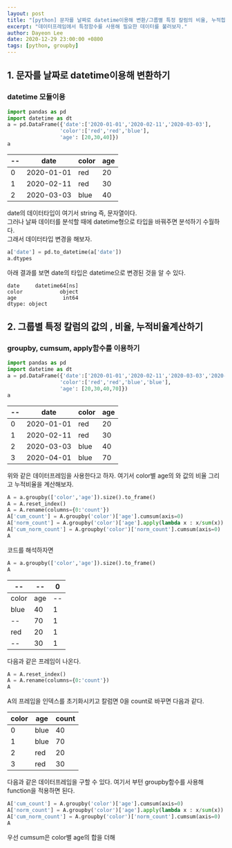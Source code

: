 ```yaml
---
layout: post
title: "[python] 문자를 날짜로 datetime이용해 변환/그룹별 특정 칼럼의 비율, 누적합, 누적비율계산"
excerpt: "데이터프레임에서 특정함수를 사용해 필요한 데이터를 불러보자."
author: Dayeon Lee
date: 2020-12-29 23:00:00 +0800
tags: [python, groupby]
---
```


## 1. 문자를 날짜로 datetime이용해 변환하기
### datetime 모듈이용 

```python 
import pandas as pd
import datetime as dt
a = pd.DataFrame({'date':['2020-01-01','2020-02-11','2020-03-03'],
                 'color':['red','red','blue'],
                 'age': [20,30,40]})
a
```

|--|date|color|age|
|--|--|--|--|
|0|2020-01-01|red|20|
|1|2020-02-11|red|30|
|2|2020-03-03|blue|40|


date의 데이터타입이 여기서 string 즉, 문자열이다.  
그러나 날짜 데이터를 분석할 때에 datetime형으로 타입을 바꿔주면 분석하기 수월하다.   
그래서 데이터타입 변경을 해보자. 

```python 
a['date'] = pd.to_datetime(a['date'])
a.dtypes
```

아래 결과를 보면 date의 타입은 datetime으로 변경된 것을 알 수 있다. 

```
date     datetime64[ns]
color            object
age               int64
dtype: object
```


## 2. 그룹별 특정 칼럼의 값의 , 비율, 누적비율계산하기
### groupby, cumsum, apply함수를 이용하기 

```python 
import pandas as pd
import datetime as dt
a = pd.DataFrame({'date':['2020-01-01','2020-02-11','2020-03-03','2020-04-01'],
                 'color':['red','red','blue','blue'],
                 'age': [20,30,40,70]})
a
```


|--|date|color|age|
|--|--|--|--|
|0|2020-01-01|red|20|
|1|2020-02-11|red|30|
|2|2020-03-03|blue|40|
|3|2020-04-01|blue|70|


위와 같은 데이터프레임을 사용한다고 하자. 
여기서 color별 age의 와 값의 비율 그리고 누적비율을 계산해보자.

```python 
A = a.groupby(['color','age']).size().to_frame()
A = A.reset_index()
A = A.rename(columns={0:'count'})
A['cum_count'] = A.groupby('color')['age'].cumsum(axis=0)
A['norm_count'] = A.groupby('color')['age'].apply(lambda x : x/sum(x))
A['cum_norm_count'] = A.groupby('color')['norm_count'].cumsum(axis=0)
A
```


코드를 해석하자면 

```python 
A = a.groupby(['color','age']).size().to_frame()
A
```


|--|--|0|
|--|--|--|
|color|age|--|	
|blue|40|1|
|--|70|1|
|red|20|1|
|--|30|1|

다음과 같은 프레임이 나온다. 


```python 
A = A.reset_index()
A = A.rename(columns={0:'count'})
A
```
A의 프레임을 인덱스를 초기화시키고 칼럼면 0을 count로 바꾸면 다음과 같다.  


|color|age|count|
|--|--|--|
|0|blue|40|1|
|1|blue|70|1|
|2|red|20|1|
|3|red|30|1|

다음과 같은 데이터프레임을 구할 수 있다. 
여기서 부턴 groupby함수를 사용해 function을 적용하면 된다. 


```python 
A['cum_count'] = A.groupby('color')['age'].cumsum(axis=0)
A['norm_count'] = A.groupby('color')['age'].apply(lambda x : x/sum(x))
A['cum_norm_count'] = A.groupby('color')['norm_count'].cumsum(axis=0)
A
```

우선 cumsum은 color별 age의 합을 더해 
